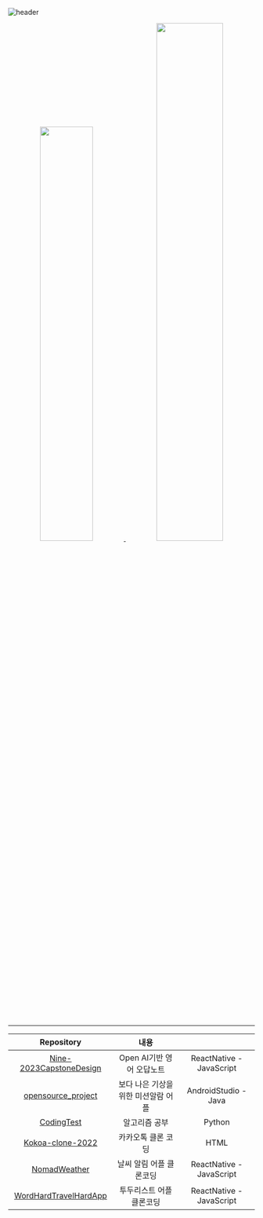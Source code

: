 ![header](https://capsule-render.vercel.app/api?type=waving&color=gradient&height=120&animation=fadeIn&section=footer&text=&fontAlign=70)
<div align=center>

<a href="s">
  <img src="https://github-readme-stats.vercel.app/api/top-langs/?username=htj7425&exclude_repo=htj7425.github.io&layout=compact&theme=tokyonight" width="46.5%/ >
</a>
<a href="s">
  <img src="https://github-readme-stats.vercel.app/api?username=htj7425&theme=tokyonight&show_icons=true" width="52%" />
</a>
                 
 -----                                                                                                                    
                                                                                                                     
                                                                                                                     
|Repository|내용||
|:------:|:---:|:---:|
|[Nine-2023CapstoneDesign](https://github.com/htj7425/Nine-2023CapstoneDesign)|Open AI기반 영어 오답노트|ReactNative - JavaScript|
|[opensource_project](https://github.com/htj7425/opensource_project)|보다 나은 기상을 위한 미션알람 어플|AndroidStudio - Java|
|[CodingTest](https://github.com/htj7425/CodingTest)|알고리즘 공부|Python||Nine-2023CapstoneDesign|Open AI기반 영어 오답노트|React Native : JavaScript|
|[Kokoa-clone-2022](https://github.com/htj7425/kokoa-clone-2022)|카카오톡 클론 코딩|HTML|
|[NomadWeather](https://github.com/htj7425/NomadWeather)|날씨 알림 어플 클론코딩|ReactNative - JavaScript|
|[WordHardTravelHardApp](https://github.com/htj7425/WordHardTravelHardApp)|투두리스트 어플 클론코딩|ReactNative - JavaScript|
</div>       
                                                                                                                     
                                                                                                                     
<!--
**htj7425/htj7425** is a ✨ _special_ ✨ repository because its `README.md` (this file) appears on your GitHub profile.

Here are some ideas to get you started:

- 🔭 I’m currently working on ...
- 🌱 I’m currently learning ...
- 👯 I’m looking to collaborate on ...
- 🤔 I’m looking for help with ...
- 💬 Ask me about ...
- 📫 How to reach me: ...
- 😄 Pronouns: ...
- ⚡ Fun fact: ...
-->
